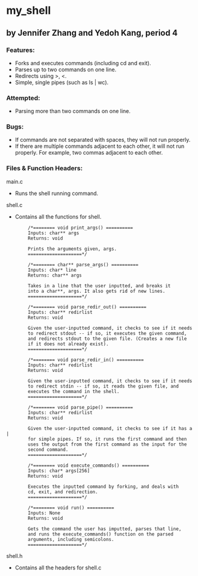 # my_shell
## by Jennifer Zhang and Yedoh Kang, period 4

### Features:
  * Forks and executes commands (including cd and exit).
  * Parses up to two commands on one line.
  * Redirects using >, <.
  * Simple, single pipes (such as ls | wc).

### Attempted:
  * Parsing more than two commands on one line.

### Bugs:
  * If commands are not separated with spaces, they will not run properly.
  * If there are multiple commands adjacent to each other, it will not run properly. For example, two commas adjacent to each other. 

### Files & Function Headers:
main.c
  * Runs the shell running command.

shell.c
  * Contains all the functions for shell.

```
		/*======== void print_args() ==========
		Inputs: char** args
		Returns: void
		
		Prints the arguments given, args.
		====================*/
		
		/*======== char** parse_args() ==========
		Inputs: char* line
		Returns: char** args
		
		Takes in a line that the user inputted, and breaks it 
		into a char**, args. It also gets rid of new lines.
		====================*/
		
		/*======== void parse_redir_out() ==========
		Inputs: char** redirlist
		Returns: void
		
		Given the user-inputted command, it checks to see if it needs 
		to redirect stdout -- if so, it executes the given command, 
		and redirects stdout to the given file. (Creates a new file 
		if it does not already exist).
		====================*/
		
		/*======== void parse_redir_in() ==========
		Inputs: char** redirlist
		Returns: void
		
		Given the user-inputted command, it checks to see if it needs 
		to redirect stdin -- if so, it reads the given file, and 
		executes the command in the shell.
		====================*/
		
		/*======== void parse_pipe() ==========
		Inputs: char** redirlist
		Returns: void
		
		Given the user-inputted command, it checks to see if it has a |
		for simple pipes. If so, it runs the first command and then 
		uses the output from the first command as the input for the 
		second command. 
		====================*/
		
		/*======== void execute_commands() ==========
		Inputs: char* args[256]
		Returns: void
		
		Executes the inputted command by forking, and deals with 
		cd, exit, and redirection.
		====================*/
		
		/*======== void run() ==========
		Inputs: None
		Returns: void
		
		Gets the command the user has imputted, parses that line, 
		and runs the execute_commands() function on the parsed
		arguments, including semicolons.
		====================*/
```

shell.h
  * Contains all the headers for shell.c
